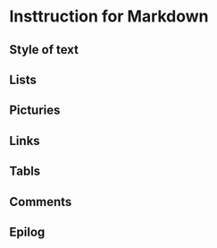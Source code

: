 # Insttruction for Markdown

## Style of text

## Lists

## Picturies

## Links

## Tabls

## Comments

## Epilog